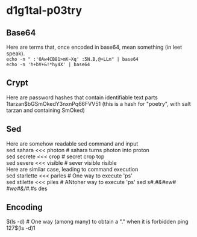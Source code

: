 # d1g1tal-p03try

## Base64
Here are terms that, once encoded in base64, mean something (in leet speak).  
``echo -n " :'OAw4CB81>mK~Xq' :5N.B,@+LLm" | base64``  
``echo -n 'h+bV+&!*hy4X' | base64``  

## Crypt
Here are password hashes that contain identifiable text parts  
$1$tarzan$bGSmOkedY3nxnPq66FVV51 (this is a hash for "poetry", with salt tarzan and containing SmOked)

## Sed
Here are somehow readable sed command and input  
sed sahara <<< photon   # sahara turns photon into proton  
sed secrete <<< crop    # secret crop top  
sed severe <<< visible  # sever visible risible  
Here are similar case, leading to command execution  
sed starlette <<< parles        # One way to execute 'ps'  
sed stilette <<< piles	# ANtoher way to execute 'ps'
sed s#.*#\&#ew# #we#&/#*.#s des

## Encoding
$(ls -d)                # One way (among many) to obtain a "." when it is forbidden
ping 127$(ls -d)1
